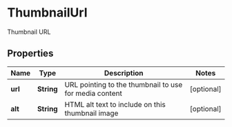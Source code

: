 

# ThumbnailUrl

Thumbnail URL

## Properties

| Name | Type | Description | Notes |
|------------ | ------------- | ------------- | -------------|
|**url** | **String** | URL pointing to the thumbnail to use for media content |  [optional] |
|**alt** | **String** | HTML alt text to include on this thumbnail image |  [optional] |



